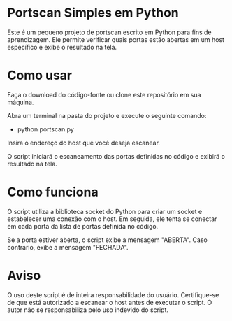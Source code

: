 # Portscan Simples em Python

Este é um pequeno projeto de portscan escrito em Python para fins de aprendizagem. Ele permite verificar quais portas estão abertas em um host específico e exibe o resultado na tela.

# Como usar
Faça o download do código-fonte ou clone este repositório em sua máquina.

Abra um terminal na pasta do projeto e execute o seguinte comando:

- python portscan.py

Insira o endereço do host que você deseja escanear.

O script iniciará o escaneamento das portas definidas no código e exibirá o resultado na tela.

# Como funciona
O script utiliza a biblioteca socket do Python para criar um socket e estabelecer uma conexão com o host. Em seguida, ele tenta se conectar em cada porta da lista de portas definida no código.

Se a porta estiver aberta, o script exibe a mensagem "ABERTA". Caso contrário, exibe a mensagem "FECHADA".

# Aviso
O uso deste script é de inteira responsabilidade do usuário. Certifique-se de que está autorizado a escanear o host antes de executar o script. O autor não se responsabiliza pelo uso indevido do script.
